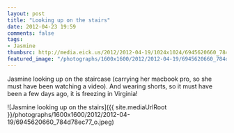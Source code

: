 ```yaml
---
layout: post
title: "Looking up on the stairs"
date: 2012-04-23 19:59
comments: false
tags:
- Jasmine
thumbsrc: http://media.eick.us/2012/2012-04-19/1024x1024/6945620660_784d78ec77_o.jpeg
featured_image: "/photographs/1600x1600/2012/2012-04-19/6945620660_784d78ec77_o.jpeg"
---
```

Jasmine looking up on the staircase (carrying her macbook pro, so she must have been watching a video).  And wearing shorts, so it must have been a few days ago, it is freezing in Virginia!



![Jasmine looking up on the stairs]({{ site.mediaUrlRoot }}/photographs/1600x1600/2012/2012-04-19/6945620660_784d78ec77_o.jpeg)

